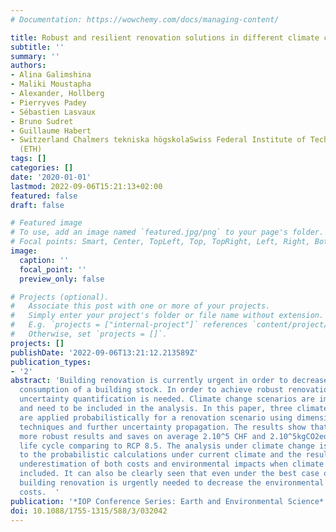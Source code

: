 ```yaml
---
# Documentation: https://wowchemy.com/docs/managing-content/

title: Robust and resilient renovation solutions in different climate change scenarios
subtitle: ''
summary: ''
authors:
- Alina Galimshina
- Maliki Moustapha
- Alexander, Hollberg
- Pierryves Padey
- Sébastien Lasvaux
- Bruno Sudret
- Guillaume Habert
- Switzerland Chalmers tekniska högskolaSwiss Federal Institute of Technology in Zürich
  (ETH)
tags: []
categories: []
date: '2020-01-01'
lastmod: 2022-09-06T15:21:13+02:00
featured: false
draft: false

# Featured image
# To use, add an image named `featured.jpg/png` to your page's folder.
# Focal points: Smart, Center, TopLeft, Top, TopRight, Left, Right, BottomLeft, Bottom, BottomRight.
image:
  caption: ''
  focal_point: ''
  preview_only: false

# Projects (optional).
#   Associate this post with one or more of your projects.
#   Simply enter your project's folder or file name without extension.
#   E.g. `projects = ["internal-project"]` references `content/project/deep-learning/index.md`.
#   Otherwise, set `projects = []`.
projects: []
publishDate: '2022-09-06T13:21:12.213589Z'
publication_types:
- '2'
abstract: 'Building renovation is currently urgent in order to decrease the energy
  consumption of a building stock. In order to achieve robust renovation scenarios,
  uncertainty quantification is needed. Climate change scenarios are important factors
  and need to be included in the analysis. In this paper, three climate change scenarios
  are applied probabilistically for a renovation scenario using dimensionality reduction
  techniques and further uncertainty propagation. The results show that RCP2.6 provides
  more robust results and saves on average 2.10^5 CHF and 2.10^5kgCO2eq. in a building
  life cycle comparing to RCP 8.5. The analysis under climate change is also compared
  to the probabilistic calculations under current climate and the results show the
  underestimation of both costs and environmental impacts when climate change is not
  included. It can also be clearly seen that even under the best case of RCP 2.6,
  building renovation is urgently needed to decrease the environmental impacts and
  costs.  '
publication: '*IOP Conference Series: Earth and Environmental Science*'
doi: 10.1088/1755-1315/588/3/032042
---
```

